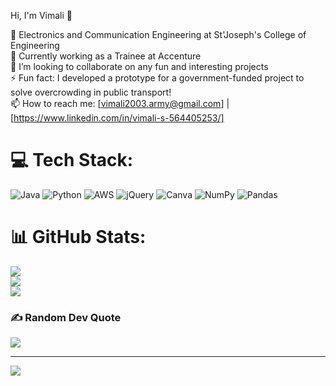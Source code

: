 Hi, I'm Vimali 👋

   🧠 Electronics and Communication Engineering at St'Joseph's College of Engineering<br/>
   🔭 Currently working as a Trainee at Accenture<br/>
   👯 I’m looking to collaborate on any fun and interesting projects<br/>
   ⚡ Fun fact: I developed a prototype for a government-funded project to solve overcrowding in public transport!<br/>
   📫 How to reach me: [vimali2003.army@gmail.com] | [https://www.linkedin.com/in/vimali-s-564405253/]

   
# 💻 Tech Stack:
![Java](https://img.shields.io/badge/java-%23ED8B00.svg?style=for-the-badge&logo=openjdk&logoColor=white) ![Python](https://img.shields.io/badge/python-3670A0?style=for-the-badge&logo=python&logoColor=ffdd54) ![AWS](https://img.shields.io/badge/AWS-%23FF9900.svg?style=for-the-badge&logo=amazon-aws&logoColor=white) ![jQuery](https://img.shields.io/badge/jquery-%230769AD.svg?style=for-the-badge&logo=jquery&logoColor=white) ![Canva](https://img.shields.io/badge/Canva-%2300C4CC.svg?style=for-the-badge&logo=Canva&logoColor=white) ![NumPy](https://img.shields.io/badge/numpy-%23013243.svg?style=for-the-badge&logo=numpy&logoColor=white) ![Pandas](https://img.shields.io/badge/pandas-%23150458.svg?style=for-the-badge&logo=pandas&logoColor=white)
# 📊 GitHub Stats:
![](https://github-readme-stats.vercel.app/api?username=Vimali08&theme=midnight-purple&hide_border=false&include_all_commits=false&count_private=false)<br/>
![](https://nirzak-streak-stats.vercel.app/?user=Vimali08&theme=midnight-purple&hide_border=false)<br/>
![](https://github-readme-stats.vercel.app/api/top-langs/?username=Vimali08&theme=midnight-purple&hide_border=false&include_all_commits=false&count_private=false&layout=compact)

### ✍️ Random Dev Quote
![](https://quotes-github-readme.vercel.app/api?type=vetical&theme=tokyonight)

---
[![](https://visitcount.itsvg.in/api?id=Vimali08&icon=0&color=8)](https://visitcount.itsvg.in)

<!-- Proudly created with GPRM ( https://gprm.itsvg.in ) -->
